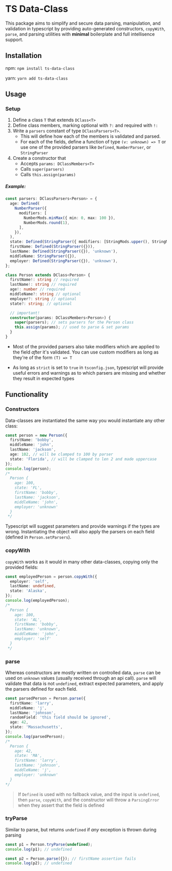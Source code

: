 # TS Data-Class

This package aims to simplify and secure data parsing, manipulation, and validation in typescript by providing auto-generated constructors, `copyWith`,  `parse`, and parsing utilities with **minimal** boilerplate and full intellisence support.



## Installation

npm: `npm install ts-data-class`

yarn: `yarn add ts-data-class`

## Usage

### Setup

1. Define a class `T` that extends `DClass<T>`
2. Define class members, marking optional with `?:` and required with `!:`
3. Write a `parsers` constant of type `DClassParsers<T>`. 
   - This will define how each of the members is validated and parsed. 
   - For each of the fields, define a function of type `(v: unknown) => T` or use one of the provided parsers like `Defined`, `NumberParser`, or `StringParser`
4. Create a constructor that 
   - Accepts `params: DClassMembers<T>`
   - Calls `super(parsers)`
   - Calls `this.assign(params)`
##### Example:

```typescript
const parsers: DClassParsers<Person> = {
  age: Defined(
    NumberParser({
      modifiers: [
        NumberMods.minMax({ min: 0, max: 100 }),
        NumberMods.round(1),
      ],
    }),
  ),
  state: Defined(StringParser({ modifiers: [StringMods.upper(), StringMods.maxLen(2)] })),
  firstName: Defined(StringParser({})),
  lastName: Defined(StringParser({}), 'unknown'),
  middleName: StringParser({}),
  employer: Defined(StringParser({}), 'unknown'),
};

class Person extends DClass<Person> {
  firstName!: string // required
  lastName!: string // required
  age!: number // required
  middleName?: string // optional
  employer?: string // optional
  state?: string; // optional

  // important!
  constructor(params: DClassMembers<Person>) {
    super(parsers); // sets parsers for the Person class
    this.assign(params); // used to parse & set params 
  }
}
```

- Most of the provided parsers also take modifiers which are applied to the field *after* it's validated. You can use custom modifiers as long as they're of the form `(T) => T`

- As long as `strict` is set to `true` in `tsconfig.json`, typescript will provide useful errors and warnings as to which parsers are missing and whether they result in expected types

## Functionality

### Constructors

Data-classes are instantiated the same way you would instantiate any other class:

```typescript
const person = new Person({
  firstName: 'bobby',
  middleName: 'john',
  lastName: 'jackson',
  age: 102, // will be clamped to 100 by parser
  state: 'Florida', // will be clamped to len 2 and made uppercase
});
console.log(person);
/*
  Person {
    age: 100,
    state: 'FL',
    firstName: 'bobby',
    lastName: 'jackson',
    middleName: 'john',
    employer: 'unknown'
  }
 */
```

Typescript will suggest parameters and provide warnings if the types are wrong. Instantiating the object will also apply the parsers on each field (defined in `Person.setParsers`).

### copyWith

`copyWith` works as it would in many other data-classes, copying only the provided fields:

```typescript
const employedPerson = person.copyWith({
  employer: 'self',
  lastName: undefined,
  state: 'Alaska',
});
console.log(employedPerson);
/*
  Person {
    age: 100,
    state: 'AL',
    firstName: 'bobby',
    lastName: 'unknown',
    middleName: 'john',
    employer: 'self'
  }
 */
```

### parse

Whereas constructors are mostly written on controlled data, `parse` can be used on `unknown` values (usually received through an api call). `parse` will validate that data is not `undefined`, extract expected parameters, and apply the parsers defined for each field.

```typescript
const parsedPerson = Person.parse({
  firstName: 'larry',
  middleName: 'j',
  lastName: 'johnson',
  randomField: 'this field should be ignored',
  age: 42,
  state: 'Massachusetts',
});
console.log(parsedPerson);
/*
  Person {
    age: 42,
    state: 'MA',
    firstName: 'larry',
    lastName: 'johnson',
    middleName: 'j',
    employer: 'unknown'
  }
*/
```

> If `Defined` is used with no fallback value, and the input is `undefined`, then `parse`, `copyWith`, and the constructor will throw a `ParsingError` when they assert that the field is defined

### tryParse

Similar to parse, but returns `undefined` if *any* exception is thrown during parsing

```typescript
const p1 = Person.tryParse(undefined);
console.log(p1); // undefined

const p2 = Person.parse({}); // firstName assertion fails
console.log(p2); // undefined
```